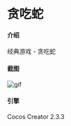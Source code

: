 # 贪吃蛇

#### 介绍
经典游戏 - 贪吃蛇

#### 截图
![gif](https://gitee.com/ifaswind/image-storage/raw/master/snake/10.1-Preview.gif)

#### 引擎
Cocos Creator 2.3.3
